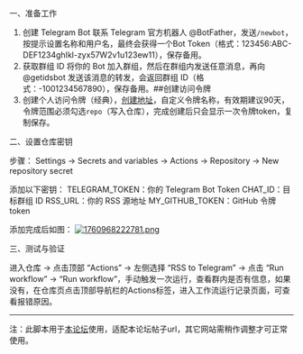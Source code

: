 一、准备工作

 1. 创建 Telegram Bot
联系 Telegram 官方机器人 @BotFather，发送`/newbot`，按提示设置名称和用户名，最终会获得一个Bot Token（格式：123456:ABC-DEF1234ghIkl-zyx57W2v1u123ew11），保存备用。
 2. 获取群组 ID
将你的 Bot 加入群组，然后在群组内发送任意消息，再向 @getidsbot 发送该消息的转发，会返回群组 ID（格式：-1001234567890），保存备用。##创建访问令牌
 3. 创建个人访问令牌（经典），[创建地址][2]，自定义令牌名称，有效期建议90天，令牌范围必须勾选`repo`（写入仓库），完成创建后只会显示一次令牌token，复制保存。

二、设置仓库密钥

步骤： Settings → Secrets and variables → Actions → Repository → New repository secret

添加以下密钥：
TELEGRAM_TOKEN：你的 Telegram Bot Token
CHAT_ID：目标群组 ID
RSS_URL：你的 RSS 源地址
MY_GITHUB_TOKEN：GitHub 令牌token

添加完成后如图：
[![1760968222781.png](https://img.cdn.vin/dai/20251020/1760968222781.png)](https://img.cdn.vin/dai/20251020/1760968222781.png)

三、测试与验证

进入仓库 → 点击顶部 “Actions” → 左侧选择 “RSS to Telegram” → 点击 “Run workflow” → “Run workflow”，手动触发一次运行，查看群内是否有信息，如果没有，在仓库页点击顶部导航栏的Actions标签，进入工作流运行记录页面，可查看报错原因。

----------
注：此脚本用于[本论坛][3]使用，适配本论坛帖子url，其它网站需稍作调整才可正常使用。



  [2]: https://github.com/settings/tokens
  [3]: https://www.dalao.net/
